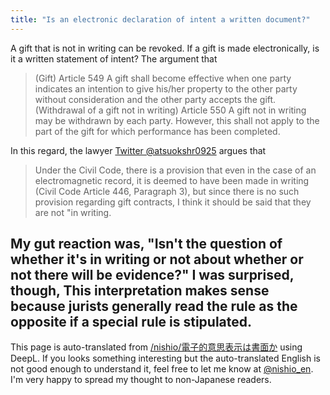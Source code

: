 ```yaml
---
title: "Is an electronic declaration of intent a written document?"
---
```


A gift that is not in writing can be revoked. If a gift is made electronically, is it a written statement of intent? The argument that
>  (Gift)
> Article 549 A gift shall become effective when one party indicates an intention to give his/her property to the other party without consideration and the other party accepts the gift.
>  (Withdrawal of a gift not in writing)
> Article 550 A gift not in writing may be withdrawn by each party. However, this shall not apply to the part of the gift for which performance has been completed.

In this regard, the lawyer [Twitter @atsuokshr0925](https://twitter.com/atsuokshr0925/status/1081822184673140736) argues that
> Under the Civil Code, there is a provision that even in the case of an electromagnetic record, it is deemed to have been made in writing (Civil Code Article 446, Paragraph 3), but since there is no such provision regarding gift contracts, I think it should be said that they are not "in writing.

My gut reaction was, "Isn't the question of whether it's in writing or not about whether or not there will be evidence?" I was surprised, though,
This interpretation makes sense because jurists generally read the rule as the opposite if a special rule is stipulated.
---
This page is auto-translated from [/nishio/電子的意思表示は書面か](https://scrapbox.io/nishio/電子的意思表示は書面か) using DeepL. If you looks something interesting but the auto-translated English is not good enough to understand it, feel free to let me know at [@nishio_en](https://twitter.com/nishio_en). I'm very happy to spread my thought to non-Japanese readers.